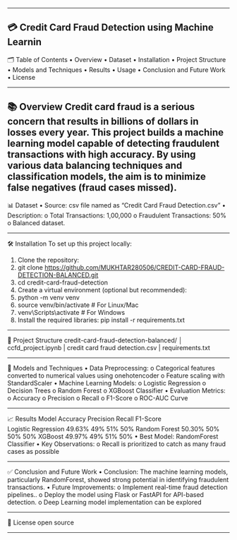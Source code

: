 
________________________________________
💳 Credit Card Fraud Detection using Machine Learnin
-----------------------------------------------------------------------------------------------------------------------------------
🗂️ Table of Contents
•	Overview
•	Dataset
•	Installation
•	Project Structure
•	Models and Techniques
•	Results
•	Usage
•	Conclusion and Future Work
•	License

________________________________________
📚 Overview
Credit card fraud is a serious concern that results in billions of dollars in losses every year. This project builds a machine learning model capable of detecting fraudulent transactions with high accuracy. By using various data balancing techniques and classification models, the aim is to minimize false negatives (fraud cases missed).
--------------------------------------------------------------------------------------------------------------------------------------
📊 Dataset
•	Source: csv file named as “Credit Card Fraud Detection.csv”
•	Description:
o	Total Transactions: 1,00,000
o	Fraudulent Transactions: 50%
o	Balanced dataset.
________________________________________
🛠️ Installation
To set up this project locally:
1.	Clone the repository:
2.	git clone https://github.com/MUKHTAR280506/CREDIT-CARD-FRAUD-DETECTION-BALANCED.git
3.	cd credit-card-fraud-detection
4.	Create a virtual environment (optional but recommended):
5.	python -m venv venv
6.	source venv/bin/activate  # For Linux/Mac
7.	venv\Scripts\activate     # For Windows
8.	Install the required libraries:
pip install -r requirements.txt
________________________________________
📂 Project Structure
credit-card-fraud-detection-balanced/
│  ccfd_project.ipynb
| credit card fraud detection.csv
| requirements.txt

________________________________________
🤖 Models and Techniques
•	Data Preprocessing:
o	Categorical features converted to numerical values using onehotencoder
o	Feature scaling with StandardScaler
•	Machine Learning Models:
o	Logistic Regression
o	Decision Trees
o	Random Forest
o	XGBoost Classifier
•	Evaluation Metrics:
o	Accuracy
o	Precision
o	Recall
o	F1-Score
o	ROC-AUC Curve
________________________________________
📈 Results
Model	Accuracy	Precision	Recall	F1-Score	
Logistic Regression	49.63%	49%	51%	50%	
Random Forest	50.30%	50%	50%	50%	
XGBoost	49.97%	49%	51%	50%	
•	Best Model: RandomForest Classifier
•	Key Observations:
o	Recall is prioritized to catch as many fraud cases as possible
________________________________________
✅ Conclusion and Future Work
•	Conclusion:
The machine learning models, particularly RandomForest, showed strong potential in identifying fraudulent transactions.
•	Future Improvements:
o	Implement real-time fraud detection pipelines..
o	Deploy the model using Flask or FastAPI for API-based detection.
o	Deep Learning model implementation can be explored 
________________________________________
📄 License
open source
________________________________________

